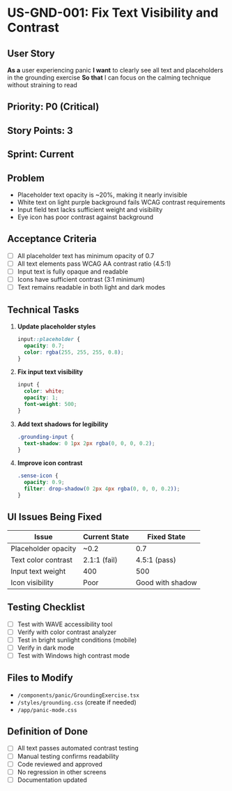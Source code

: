 # US-GND-001: Fix Text Visibility and Contrast

## User Story
**As a** user experiencing panic
**I want** to clearly see all text and placeholders in the grounding exercise
**So that** I can focus on the calming technique without straining to read

## Priority: P0 (Critical)
## Story Points: 3
## Sprint: Current

## Problem
- Placeholder text opacity is ~20%, making it nearly invisible
- White text on light purple background fails WCAG contrast requirements
- Input field text lacks sufficient weight and visibility
- Eye icon has poor contrast against background

## Acceptance Criteria
- [ ] All placeholder text has minimum opacity of 0.7
- [ ] All text elements pass WCAG AA contrast ratio (4.5:1)
- [ ] Input text is fully opaque and readable
- [ ] Icons have sufficient contrast (3:1 minimum)
- [ ] Text remains readable in both light and dark modes

## Technical Tasks
1. **Update placeholder styles**
   ```css
   input::placeholder {
     opacity: 0.7;
     color: rgba(255, 255, 255, 0.8);
   }
   ```

2. **Fix input text visibility**
   ```css
   input {
     color: white;
     opacity: 1;
     font-weight: 500;
   }
   ```

3. **Add text shadows for legibility**
   ```css
   .grounding-input {
     text-shadow: 0 1px 2px rgba(0, 0, 0, 0.2);
   }
   ```

4. **Improve icon contrast**
   ```css
   .sense-icon {
     opacity: 0.9;
     filter: drop-shadow(0 2px 4px rgba(0, 0, 0, 0.2));
   }
   ```

## UI Issues Being Fixed
| Issue | Current State | Fixed State |
|-------|--------------|------------|
| Placeholder opacity | ~0.2 | 0.7 |
| Text color contrast | 2.1:1 (fail) | 4.5:1 (pass) |
| Input text weight | 400 | 500 |
| Icon visibility | Poor | Good with shadow |

## Testing Checklist
- [ ] Test with WAVE accessibility tool
- [ ] Verify with color contrast analyzer
- [ ] Test in bright sunlight conditions (mobile)
- [ ] Verify in dark mode
- [ ] Test with Windows high contrast mode

## Files to Modify
- `/components/panic/GroundingExercise.tsx`
- `/styles/grounding.css` (create if needed)
- `/app/panic-mode.css`

## Definition of Done
- [ ] All text passes automated contrast testing
- [ ] Manual testing confirms readability
- [ ] Code reviewed and approved
- [ ] No regression in other screens
- [ ] Documentation updated